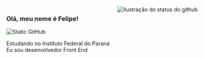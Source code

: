 <img align='right' src="https://github-readme-stats.vercel.app/api?username=felipebuchee&show_icons=true&title_color=783c00&text_color=af552e&icon_color=783c00&bg_color=f8efd4&cache_seconds=2300" alt="ilustração do status do github">

### Olá, meu nome é Felipe!

<img src="https://img.shields.io/static/v1?label=Overview&message=SEUNOME&color=f8efd4&style=for-the-badge&logo=GitHub" alt="Static GitHub">

<p>Estudando no Instituto Federal do Paraná<br/> Eu sou desenvolvedor Front End</p>

